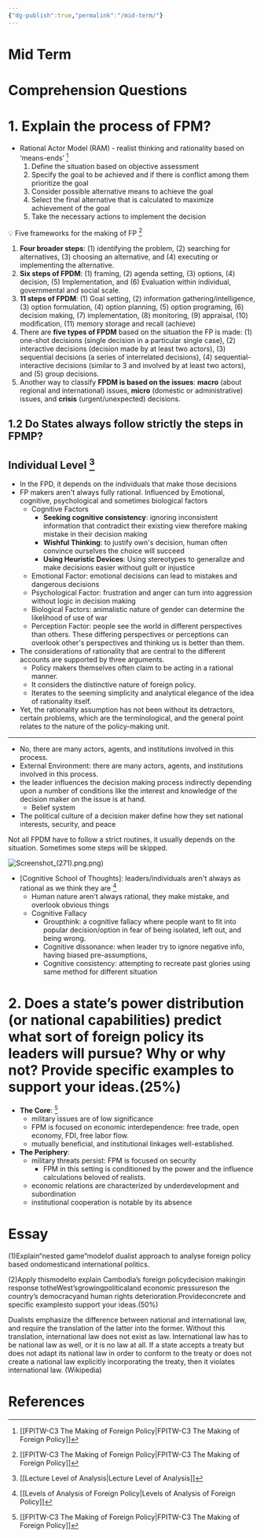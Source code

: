 ```yaml
---
{"dg-publish":true,"permalink":"/mid-term/"}
---
```


# Mid Term

# Comprehension Questions

# 1. Explain the process of FPM?

- Rational Actor Model (RAM) - realist thinking and rationality based on ‘means-ends’ [^1]
    1. Define the situation based on objective assessment
    2. Specify the goal to be achieved and if there is conflict among them prioritize the goal
    3. Consider possible alternative means to achieve the goal
    4. Select the final alternative that is calculated to maximize achievement of the goal
    5. Take the necessary actions to implement the decision

💡 Five frameworks for the making of FP [^1]

1. **Four broader steps**: (1) identifying the problem, (2) searching for alternatives, (3) choosing an alternative, and (4) executing or implementing the alternative.
2. **Six steps of FPDM**: (1) framing, (2) agenda setting, (3) options, (4) decision, (5) Implementation, and (6) Evaluation within individual, governmental and social scale.
3. **11 steps of FPDM**: (1) Goal setting, (2) information gathering/intelligence, (3) option formulation, (4) option planning, (5) option programing, (6) decision making, (7) implementation, (8) monitoring, (9) appraisal, (10) modification, (11) memory storage and recall (achieve)
4. There are **five types of FPDM** based on the situation the FP is made: (1) one-shot decisions (single decision in a particular single case), (2) interactive decisions (decision made by at least two actors), (3) sequential decisions (a series of interrelated decisions), (4) sequential-interactive decisions (similar to 3 and involved by at least two actors), and (5) group decisions.
5. Another way to classify **FPDM is based on the issues**: **macro** (about regional and international) issues, **micro** (domestic or administrative) issues, and **crisis** (urgent/unexpected) decisions.

## 1.2 Do States always follow strictly the steps in FPMP?

## Individual Level [^2]

- In the FPD, it depends on the individuals that make those decisions
- FP makers aren't always fully rational. Influenced by Emotional, cognitive, psychological and sometimes biological factors
    - Cognitive Factors
        - **Seeking cognitive consistency**: ignoring inconsistent information that contradict their existing view therefore making mistake in their decision making
        - **Wishful Thinking**: to justify own's decision, human often convince ourselves the choice will succeed
        - **Using Heuristic Devices**: Using stereotypes to generalize and make decisions easier without guilt or injustice
    - Emotional Factor: emotional decisions can lead to mistakes and dangerous decisions
    - Psychological Factor: frustration and anger can turn into aggression without logic in decision making
    - Biological Factors: animalistic nature of gender can determine the likelihood of use of war
    - Perception Factor: people see the world in different perspectives than others. These differing perspectives or perceptions can overlook other's perspectives and thinking us is better than them.
- The considerations of rationality that are central to the different accounts are supported by three arguments.
    - Policy makers themselves often claim to be acting in a rational manner.
    - It considers the distinctive nature of foreign policy.
    - Iterates to the seeming simplicity and analytical elegance of the idea of rationality itself.
- Yet, the rationality assumption has not been without its detractors, certain problems, which are the terminological, and the general point relates to the nature of the policy-making unit.

---

- No, there are many actors, agents, and institutions involved in this process.
- External Environment: there are many actors, agents, and institutions involved in this process.
- the leader influences the decision making process indirectly depending upon
a number of conditions like the interest and knowledge of the decision maker on the issue is at hand.
    - Belief system
- The political culture of a decision maker define how they set national interests, security, and peace

Not all FPDM have to follow a strict routines, it usually depends on the situation. Sometimes some steps will be skipped. 

![Screenshot_(271).png](/img/user/assets/Mid%20Term/Screenshot_(271).png).png)

- [Cognitive School of Thoughts]: leaders/individuals aren't always as rational as we think they are [^3]
    - Human nature aren't always rational, they make mistake, and overlook obvious things
    - Cognitive Fallacy
        - Groupthink: a cognitive fallacy where people want to fit into popular decision/option in fear of being isolated, left out, and being wrong.
        - Cognitive dissonance: when leader try to ignore negative info, having biased pre-assumptions,
        - Cognitive consistency: attempting to recreate past glories using same method for different situation

# 2. Does a state’s power distribution (or national capabilities) predict what sort of foreign policy its leaders will pursue? Why or why not? Provide specific examples to support your ideas.(25%)

- **The Core**:  [^4]
    - military issues are of low significance
    - FPM is focused on economic interdependence: free trade, open economy, FDI, free labor flow.
    - mutually beneficial, and institutional linkages well-established.
- **The Periphery**:
    - military threats persist: FPM is focused on security
        - FPM in this setting is conditioned by the power and the influence calculations beloved of realists.
    - economic relations are characterized by underdevelopment and subordination
    - institutional cooperation is notable by its absence

# Essay

(1)Explain“nested game”modelof dualist approach to analyse foreign policy based ondomesticand international politics.

(2)Apply thismodelto explain Cambodia’s foreign policydecision makingin response totheWest’sgrowingpoliticaland economic pressureson the country’s democracyand human rights deterioration.Provideconcrete and specific examplesto support your ideas.(50%)

Dualists emphasize the difference between national and international law, and require the translation of the latter into the former. Without this translation, international law does not exist as law. International law has to be national law as well, or it is no law at all. If a state accepts a treaty but does not adapt its national law in order to conform to the treaty or does not create a national law explicitly incorporating the treaty, then it violates international law. (Wikipedia)

# References

[^1]: [[FPITW-C3 The Making of Foreign Policy\|FPITW-C3 The Making of Foreign Policy]] 

[^2]: [[Lecture Level of Analysis\|Lecture Level of Analysis]] 

[^3]: [[Levels of Analysis of Foreign Policy\|Levels of Analysis of Foreign Policy]] 

[^4]: [[FPITW-C3 The Making of Foreign Policy\|FPITW-C3 The Making of Foreign Policy]]